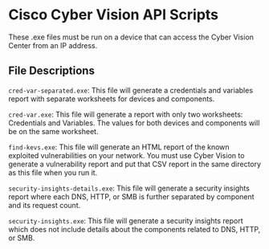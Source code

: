 # Cisco Cyber Vision API Scripts

These .exe files must be run on a device that can access the Cyber Vision Center from an IP address.

## File Descriptions

```cred-var-separated.exe```: This file will generate a credentials and variables report with separate worksheets for devices and components.

```cred-var.exe```: This file will generate a report with only two worksheets: Credentials and Variables. The values for both devices and components will be on the same worksheet.

```find-kevs.exe```: This file will generate an HTML report of the known exploited vulnerabilities on your network. You must use Cyber Vision to generate a vulnerability report and put that CSV report in the same directory as this file when you run it.

```security-insights-details.exe```: This file will generate a security insights report where each DNS, HTTP, or SMB is further separated by component and its request count.

```security-insights.exe```: This file will generate a security insights report which does not include details about the components related to DNS, HTTP, or SMB.